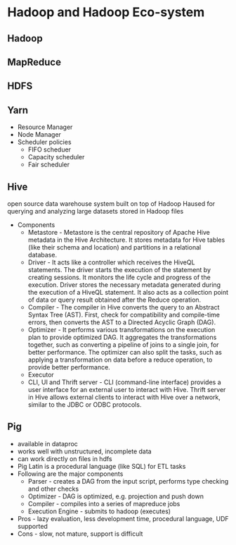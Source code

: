 # Hadoop and Hadoop Eco-system
## Hadoop
## MapReduce
## HDFS
## Yarn
- Resource Manager
- Node Manager
- Scheduler policies
  - FIFO scheduer
  - Capacity scheduler
  - Fair scheduler
## Hive
open source data warehouse system built on top of Hadoop Haused for querying and analyzing large datasets stored in Hadoop files
- Components
  - Metastore - Metastore is the central repository of Apache Hive metadata in the Hive Architecture. It stores metadata for Hive tables (like their schema and location) and partitions in a relational database. 
  - Driver - It acts like a controller which receives the HiveQL statements. The driver starts the execution of the statement by creating sessions. It monitors the life cycle and progress of the execution. Driver stores the necessary metadata generated during the execution of a HiveQL statement. It also acts as a collection point of data or query result obtained after the Reduce operation.
  - Compiler - The compiler in Hive converts the query to an Abstract Syntax Tree (AST). First, check for compatibility and compile-time errors, then converts the AST to a Directed Acyclic Graph (DAG).
  - Optimizer - It performs various transformations on the execution plan to provide optimized DAG. It aggregates the transformations together, such as converting a pipeline of joins to a single join, for better performance. The optimizer can also split the tasks, such as applying a transformation on data before a reduce operation, to provide better performance.
  - Executor
  - CLI, UI and Thrift server - CLI (command-line interface) provides a user interface for an external user to interact with Hive. Thrift server in Hive allows external clients to interact with Hive over a network, similar to the JDBC or ODBC protocols.
## Pig
- available in dataproc
- works well with unstructured, incomplete data
- can work directly on files in hdfs
- Pig Latin is a procedural language (like SQL) for ETL tasks
- Following are the major components
  - Parser - creates a DAG from the input script, performs type checking and other checks
  - Optimizer - DAG is optimized, e.g. projection and push down
  - Compiler - compiles into a series of mapreduce jobs
  - Execution Engine - submits to hadoop (executes)
 - Pros - lazy evaluation, less development time, procedural language, UDF supported
 - Cons - slow, not mature, support is difficult
